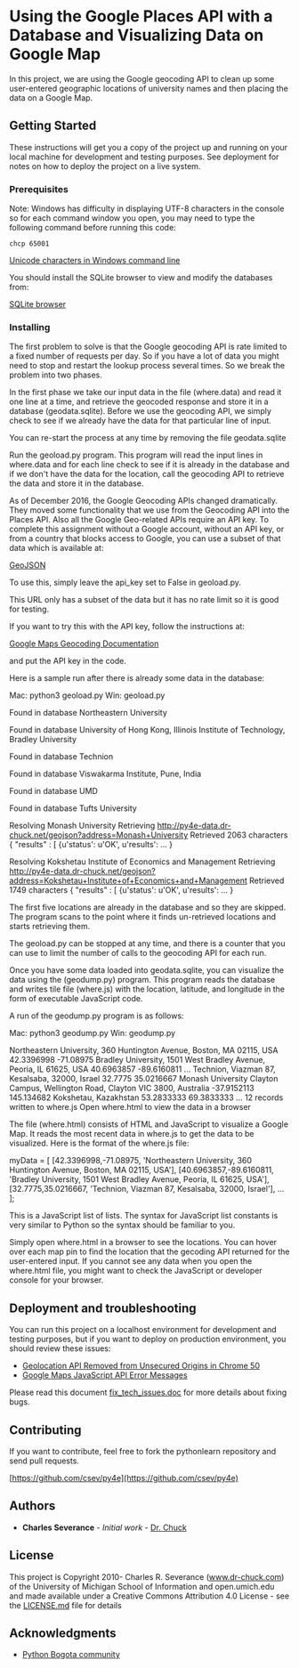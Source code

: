 # Using the Google Places API with a Database and Visualizing Data on Google Map

In this project, we are using the Google geocoding API to clean up some user-entered geographic locations of university names and then placing the data on a Google Map.

## Getting Started

These instructions will get you a copy of the project up and running on your local machine for development and testing purposes. See deployment for notes on how to deploy the project on a live system.

### Prerequisites

Note: Windows has difficulty in displaying UTF-8 characters
in the console so for each command window you open, you may need
to type the following command before running this code:

    chcp 65001

[Unicode characters in Windows command line](https://stackoverflow.com/questions/388490/unicode-characters-in-windows-command-line-how)


You should install the SQLite browser to view and modify
the databases from:

[SQLite browser](http://sqlitebrowser.org/)

### Installing

The first problem to solve is that the Google geocoding
API is rate limited to a fixed number of requests per day.
So if you have a lot of data you might need to stop and
restart the lookup process several times.  So we break
the problem into two phases.

In the first phase we take our input data in the file
(where.data) and read it one line at a time, and retrieve the
geocoded response and store it in a database (geodata.sqlite).
Before we use the geocoding API, we simply check to see if
we already have the data for that particular line of input.

You can re-start the process at any time by removing the file
geodata.sqlite

Run the geoload.py program.   This program will read the input
lines in where.data and for each line check to see if it is already
in the database and if we don't have the data for the location,
call the geocoding API to retrieve the data and store it in
the database.

As of December 2016, the Google Geocoding APIs changed dramatically.
They moved some functionality that we use from the Geocoding API
into the Places API.  Also all the Google Geo-related APIs require an
API key. To complete this assignment without a Google account,
without an API key, or from a country that blocks
access to Google, you can use a subset of that data which is
available at:

[GeoJSON](http://py4e-data.dr-chuck.net/geojson)

To use this, simply leave the api_key set to False in 
geoload.py.

This URL only has a subset of the data but it has no rate limit so
it is good for testing.

If you want to try this with the API key, follow the
instructions at:

[Google Maps Geocoding Documentation](https://developers.google.com/maps/documentation/geocoding/intro)

and put the API key in the code.

Here is a sample run after there is already some data in the
database:

Mac: python3 geoload.py
Win: geoload.py

Found in database  Northeastern University

Found in database  University of Hong Kong, Illinois Institute of Technology, Bradley University

Found in database  Technion

Found in database  Viswakarma Institute, Pune, India

Found in database  UMD

Found in database  Tufts University

Resolving Monash University
Retrieving http://py4e-data.dr-chuck.net/geojson?address=Monash+University
Retrieved 2063 characters {    "results" : [
{u'status': u'OK', u'results': ... }

Resolving Kokshetau Institute of Economics and Management
Retrieving http://py4e-data.dr-chuck.net/geojson?address=Kokshetau+Institute+of+Economics+and+Management
Retrieved 1749 characters {    "results" : [
{u'status': u'OK', u'results': ... }

The first five locations are already in the database and so they
are skipped.  The program scans to the point where it finds un-retrieved
locations and starts retrieving them.

The geoload.py can be stopped at any time, and there is a counter
that you can use to limit the number of calls to the geocoding
API for each run.

Once you have some data loaded into geodata.sqlite, you can
visualize the data using the (geodump.py) program.  This
program reads the database and writes tile file (where.js)
with the location, latitude, and longitude in the form of
executable JavaScript code.

A run of the geodump.py program is as follows:

Mac: python3 geodump.py
Win: geodump.py

Northeastern University, 360 Huntington Avenue, Boston, MA 02115, USA 42.3396998 -71.08975
Bradley University, 1501 West Bradley Avenue, Peoria, IL 61625, USA 40.6963857 -89.6160811
...
Technion, Viazman 87, Kesalsaba, 32000, Israel 32.7775 35.0216667
Monash University Clayton Campus, Wellington Road, Clayton VIC 3800, Australia -37.9152113 145.134682
Kokshetau, Kazakhstan 53.2833333 69.3833333
...
12 records written to where.js
Open where.html to view the data in a browser

The file (where.html) consists of HTML and JavaScript to visualize
a Google Map.  It reads the most recent data in where.js to get
the data to be visualized.  Here is the format of the where.js file:

myData = [
[42.3396998,-71.08975, 'Northeastern University, 360 Huntington Avenue, Boston, MA 02115, USA'],
[40.6963857,-89.6160811, 'Bradley University, 1501 West Bradley Avenue, Peoria, IL 61625, USA'],
[32.7775,35.0216667, 'Technion, Viazman 87, Kesalsaba, 32000, Israel'],
   ...
];

This is a JavaScript list of lists.  The syntax for JavaScript
list constants is very similar to Python so the syntax should
be familiar to you.

Simply open where.html in a browser to see the locations.  You
can hover over each map pin to find the location that the
gecoding API returned for the user-entered input.  If you
cannot see any data when you open the where.html file, you might
want to check the JavaScript or developer console for your browser.


## Deployment and troubleshooting

You can run this project on a localhost environment for development and testing purposes, but if you want to deploy on production environment, you should review these issues:

* [Geolocation API Removed from Unsecured Origins in Chrome 50](https://developers.google.com/web/updates/2016/04/geolocation-on-secure-contexts-only)
* [Google Maps JavaScript API Error Messages](https://developers.google.com/maps/documentation/javascript/error-messages?utm_source=maps_js&utm_medium=degraded&utm_campaign=billing#api-key-and-billing-errors)

Please read this document [fix_tech_issues.doc](fix_tech_issues.doc) for more details about fixing bugs.


## Contributing

If you want to contribute, feel free to fork the pythonlearn repository and send pull requests.

[https://github.com/csev/py4e](https://github.com/csev/py4e)


## Authors

* **Charles Severance** - *Initial work* - [Dr. Chuck](https://github.com/csev)

## License

This project is Copyright 2010-  Charles R. Severance (www.dr-chuck.com) of the University of Michigan School of Information and open.umich.edu and made available under a Creative Commons Attribution 4.0 License - see the [LICENSE.md](LICENSE.md) file for details

## Acknowledgments

* [Python Bogota community](https://www.meetup.com/pythonbogota/)


